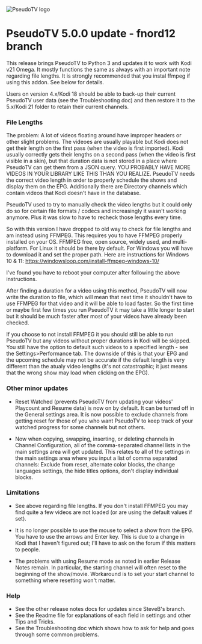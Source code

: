 ![PseudoTV logo](https://github.com/fnord12/script.pseudotv/blob/master/resources/images/Default.png?raw=true "PseudoTV Logo")

PseudoTV 5.0.0 update - fnord12 branch
======

This release brings PseudoTV to Python 3 and updates it to work with Kodi v21 Omega.  It mostly functions the same as always with an important note regarding file lengths.   It is strongly recommended that you instal ffmpeg if using this addon.   See below for details.

Users on version 4.x/Kodi 18 should be able to back-up their current PseudoTV user data (see the Troubleshooting doc) and then restore it to the 5.x/Kodi 21 folder to retain their current channels.

### File Lengths

The problem: A lot of videos floating around have improper headers or other slight problems.  The videoes are usually playable but Kodi does not get their length on the first pass (when the video is first imported).   Kodi usually correctly gets their lengths on a second pass (when the video is first visible in a skin), but that duration data is not stored in a place where PseudoTV can get them from a JSON query.  YOU PROBABLY HAVE MORE VIDEOS IN YOUR LIBRARY LIKE THIS THAN YOU REALIZE.  PseudoTV needs the correct video length in order to properly schedule the shows and display them on the EPG.  Additionally there are Directory channels which contain videos that Kodi doesn't have in the database.

PseudoTV used to try to manually check the video lengths but it could only do so for certain file formats / codecs and increasingly it wasn't working anymore.  Plus it was slow to have to recheck those lengths every time.

So with this version I have dropped to old way to check for file lengths and am instead using FFMPEG.  This requires you to have FFMPEG properly installed on your OS.  FFMPEG free, open source, widely used, and multi-platform.  For Linux it should be there by default.  For Windows you will have to download it and set the proper path.   Here are instructions for Windows 10 & 11: https://windowsloop.com/install-ffmpeg-windows-10/

I've found you have to reboot your computer after following the above instructions.

After finding a duration for a video using this method, PseudoTV will now write the duration to file, which will mean that next time it shouldn't have to use FFMPEG for that video and it will be able to load faster.   So the first time or maybe first few times you run PseudoTV it may take a little longer to start but it should be much faster after most of your videos have already been checked.

If you choose to not install FFMPEG it you should still be able to run PseudoTV but any videos without proper durations in Kodi will be skipped.   You still have the option to default such videos to a specified length - see the Settings>Performance tab.  The downside of this is that your EPG and the upcoming schedule may not be accurate if the default length is very different than the atualy video lengths (it's not catastrophic; it just means that the wrong show may load when clicking on the EPG).

### Other minor updates

- Reset Watched (prevents PseudoTV from updating your videos' Playcount and Resume data) is now on by default.   It can be turned off in the General settings area.  It is now possible to exclude channels from getting reset for those of you who want PseudoTV to keep track of your watched progress for some channels but not others.

- Now when copying, swapping, inserting, or deleting channels in Channel Configuration, all of the comma-separated channel lists in the main settings area will get updated.  This relates to all of the settings in the main settings area where you input a list of comma separated channels: Exclude from reset, alternate color blocks, the change languages settings, the hide titles options, don't display individual blocks.

### Limitations

- See above regarding file lengths.   If you don't install FFMPEG you may find quite a few videos are not loaded (or are using the default values if set).

- It is no longer possible to use the mouse to select a show from the EPG.  You have to use the arrows and Enter key.  This is due to a change in Kodi that I haven't figured out; I'll have to ask on the forum if this matters to people.

- The problems with using Resume mode as noted in earlier Release Notes remain.  In particular, the starting channel will often reset to the beginning of the show/movie.  Workaround is to set your start channel to something where resetting won't matter.


### Help

- See the other release notes docs for updates since SteveB's branch.
- See the Readme file for explanations of each field in settings and other Tips and Tricks.
- See the Troubleshooting doc which shows how to ask for help and goes through some common problems.